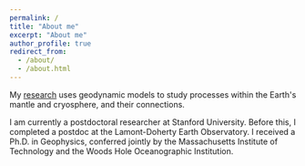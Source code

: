 ```yaml
---
permalink: /
title: "About me"
excerpt: "About me"
author_profile: true
redirect_from: 
  - /about/
  - /about.html
---
```

My [research](https://fionaclerc.github.io/research) uses geodynamic models to study processes within the Earth's mantle and cryosphere, and their connections.

I am currently a postdoctoral researcher at Stanford University. Before this, I completed a postdoc at the Lamont-Doherty Earth Observatory. I received a Ph.D. in Geophysics, conferred jointly by the Massachusetts Institute of Technology and the Woods Hole Oceanographic Institution.
